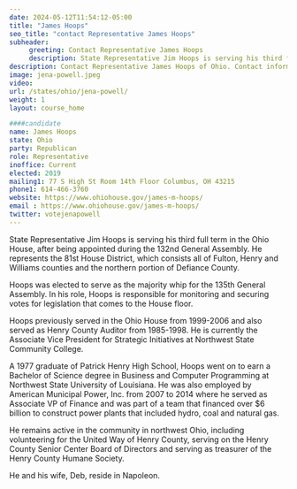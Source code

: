 ```yaml
---
date: 2024-05-12T11:54:12-05:00
title: "James Hoops"
seo_title: "contact Representative James Hoops"
subheader:
     greeting: Contact Representative James Hoops
     description: State Representative Jim Hoops is serving his third full term in the Ohio House, after being appointed during the 132nd General Assembly. He represents the 81st House District, which consists all of Fulton, Henry and Williams counties and the northern portion of Defiance County.
description: Contact Representative James Hoops of Ohio. Contact information for James Hoops includes email address, phone number, and mailing address.
image: jena-powell.jpeg
video:
url: /states/ohio/jena-powell/
weight: 1
layout: course_home

####candidate
name: James Hoops
state: Ohio
party: Republican
role: Representative
inoffice: Current
elected: 2019
mailing1: 77 S High St Room 14th Floor Columbus, OH 43215
phone1: 614-466-3760
website: https://www.ohiohouse.gov/james-m-hoops/
email : https://www.ohiohouse.gov/james-m-hoops/
twitter: votejenapowell
---
```

State Representative Jim Hoops is serving his third full term in the Ohio House, after being appointed during the 132nd General Assembly. He represents the 81st House District, which consists all of Fulton, Henry and Williams counties and the northern portion of Defiance County.

Hoops was elected to serve as the majority whip for the 135th General Assembly. In his role, Hoops is responsible for monitoring and securing votes for legislation that comes to the House floor.

Hoops previously served in the Ohio House from 1999-2006 and also served as Henry County Auditor from 1985-1998. He is currently the Associate Vice President for Strategic Initiatives at Northwest State Community College.

A 1977 graduate of Patrick Henry High School, Hoops went on to earn a Bachelor of Science degree in Business and Computer Programming at Northwest State University of Louisiana. He was also employed by American Municipal Power, Inc. from 2007 to 2014 where he served as Associate VP of Finance and was part of a team that financed over $6 billion to construct power plants that included hydro, coal and natural gas.

He remains active in the community in northwest Ohio, including volunteering for the United Way of Henry County, serving on the Henry County Senior Center Board of Directors and serving as treasurer of the Henry County Humane Society.

He and his wife, Deb, reside in Napoleon.
